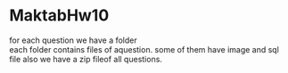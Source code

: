 # MaktabHw10
for each question we have a folder  
each folder contains files of aquestion.
some of them have image and sql file
also we have a  zip fileof all questions.
